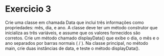 # Exercicio 3
Crie uma classe em chamada Data que inclui três informações como propriedades: mês, dia, e ano.
A classe deve ter um método construtor que inicializa as três variáveis, e assume que os valores fornecidos são corretos.
Crie um método chamado displayData() que exibe o dia, o mês e o ano separados por barras normais ( / ). 
Na classe principal, no método main, crie duas instâncias de data, e teste o método displayData().
